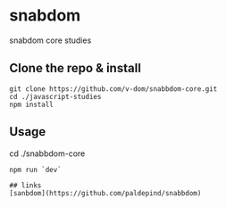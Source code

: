 # snabdom
snabdom core studies

## Clone the repo & install
```
git clone https://github.com/v-dom/snabbdom-core.git
cd ./javascript-studies
npm install
```
## Usage
cd ./snabbdom-core

```
npm run `dev`

## links
[sanbdom](https://github.com/paldepind/snabbdom)
